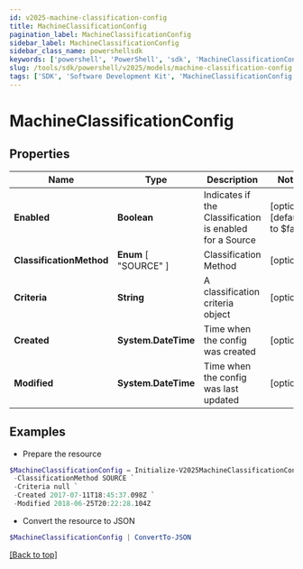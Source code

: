```yaml
---
id: v2025-machine-classification-config
title: MachineClassificationConfig
pagination_label: MachineClassificationConfig
sidebar_label: MachineClassificationConfig
sidebar_class_name: powershellsdk
keywords: ['powershell', 'PowerShell', 'sdk', 'MachineClassificationConfig', 'V2025MachineClassificationConfig'] 
slug: /tools/sdk/powershell/v2025/models/machine-classification-config
tags: ['SDK', 'Software Development Kit', 'MachineClassificationConfig', 'V2025MachineClassificationConfig']
---
```



# MachineClassificationConfig

## Properties

Name | Type | Description | Notes
------------ | ------------- | ------------- | -------------
**Enabled** | **Boolean** | Indicates if the Classification is enabled for a Source | [optional] [default to $false]
**ClassificationMethod** |  **Enum** [  "SOURCE" ] | Classification Method | [optional] 
**Criteria** | **String** | A classification criteria object | [optional] 
**Created** | **System.DateTime** | Time when the config was created | [optional] 
**Modified** | **System.DateTime** | Time when the config was last updated | [optional] 

## Examples

- Prepare the resource
```powershell
$MachineClassificationConfig = Initialize-V2025MachineClassificationConfig  -Enabled true `
 -ClassificationMethod SOURCE `
 -Criteria null `
 -Created 2017-07-11T18:45:37.098Z `
 -Modified 2018-06-25T20:22:28.104Z
```

- Convert the resource to JSON
```powershell
$MachineClassificationConfig | ConvertTo-JSON
```


[[Back to top]](#) 

